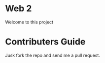 Web 2
=====

Welcome to this project

Contributers Guide
==================

Jusk fork the repo and send me a pull request.
